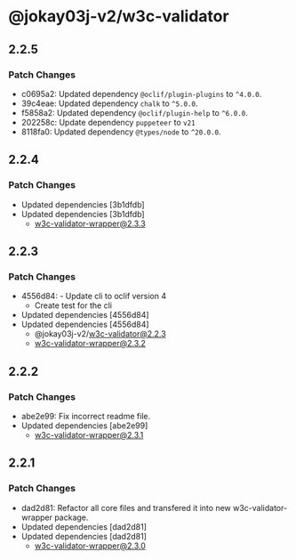 # @jokay03j-v2/w3c-validator

## 2.2.5

### Patch Changes

- c0695a2: Updated dependency `@oclif/plugin-plugins` to `^4.0.0`.
- 39c4eae: Updated dependency `chalk` to `^5.0.0`.
- f5858a2: Updated dependency `@oclif/plugin-help` to `^6.0.0`.
- 202258c: Update dependency `puppeteer` to `v21`
- 8118fa0: Updated dependency `@types/node` to `^20.0.0`.

## 2.2.4

### Patch Changes

- Updated dependencies [3b1dfdb]
- Updated dependencies [3b1dfdb]
  - w3c-validator-wrapper@2.3.3

## 2.2.3

### Patch Changes

- 4556d84: - Update cli to oclif version 4
  - Create test for the cli
- Updated dependencies [4556d84]
- Updated dependencies [4556d84]
  - @jokay03j-v2/w3c-validator@2.2.3
  - w3c-validator-wrapper@2.3.2

## 2.2.2

### Patch Changes

- abe2e99: Fix incorrect readme file.
- Updated dependencies [abe2e99]
  - w3c-validator-wrapper@2.3.1

## 2.2.1

### Patch Changes

- dad2d81: Refactor all core files and transfered it into new w3c-validator-wrapper package.
- Updated dependencies [dad2d81]
- Updated dependencies [dad2d81]
  - w3c-validator-wrapper@2.3.0
